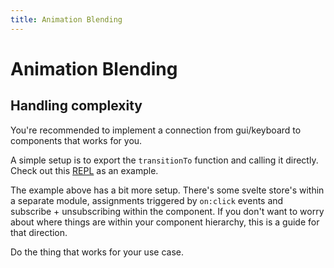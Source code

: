 ```yaml
---
title: Animation Blending
---
```


<script lang="ts">
import Wrapper from '$examples/animation/blending/Wrapper.svelte'
</script>

# Animation Blending

<ExampleWrapper playgroundHref="/animation">
	<Wrapper />
</ExampleWrapper>

## Handling complexity

You're recommended to implement a connection from gui/keyboard to components that works for you.

A simple setup is to export the `transitionTo` function and calling it directly. Check out this [REPL](https://svelte.dev/repl/8c88a5994afc4c8993d3f600d0ef8ff7?version=3.49.0) as an example.

The example above has a bit more setup. There's some svelte store's within a separate module, assignments triggered by `on:click` events and subscribe + unsubscribing within the component. If you don't want to worry about where things are within your component hierarchy, this is a guide for that direction.

Do the thing that works for your use case.
